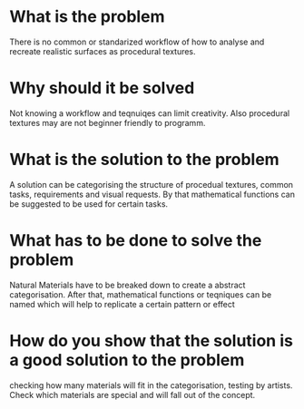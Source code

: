 # What is the problem
There is no common or standarized workflow of how to analyse and recreate realistic surfaces as procedural textures.

# Why should it be solved
Not knowing a workflow and teqnuiqes can limit creativity. Also procedural textures may are not beginner friendly to programm.

# What is the solution to the problem
A solution can be categorising the structure of procedual textures, common tasks, requirements and visual requests. By that mathematical functions can be suggested to be used for certain tasks.

# What has to be done to solve the problem
Natural Materials have to be breaked down to create a abstract categorisation. After that, mathematical functions or teqniques can be named which will help to replicate a certain pattern or effect

# How do you show that the solution is a good solution to the problem
checking how many materials will fit in the categorisation, testing by artists.
Check which materials are special and will fall out of the concept.